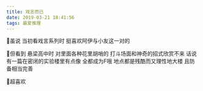 ```yaml
---
title: 戏言而已
date: 2019-03-21 18:41:56
tags: 最爱推理
---
```

  🌱虽说 当初看戏言系列时  挺喜欢阿伊与小友这一对的  
<!--more-->
  🌱但看到  悬梁高中时 对里面各种花里胡哨的 打斗场面和神奇的招式欣赏不来  话说有一篇在密闭的实验楼里有点像  全都成为F哦    地点都是残酷而又理性地大楼  且防备相当完善   


 🌱超喜欢

